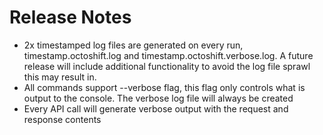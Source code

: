# Release Notes
- 2x timestamped log files are generated on every run, timestamp.octoshift.log and timestamp.octoshift.verbose.log. A future release will include additional functionality to avoid the log file sprawl this may result in.
- All commands support --verbose flag, this flag only controls what is output to the console. The verbose log file will always be created
- Every API call will generate verbose output with the request and response contents
